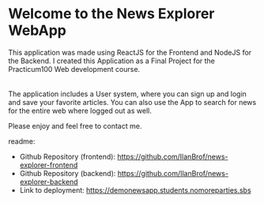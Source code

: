# Welcome to the News Explorer WebApp

This application was made using ReactJS for the Frontend and NodeJS for the Backend.
I created this Application as a Final Project for the Practicum100 Web development course.

######

The application includes a User system, where you can sign up and login and save your favorite articles.
You can also use the App to search for news for the entire web where logged out as well.

Please enjoy and feel free to contact me.

readme:
* Github Repository (frontend): https://github.com/IlanBrof/news-explorer-frontend
* Github Repository (backend): https://github.com/IlanBrof/news-explorer-backend
* Link to deployment: https://demonewsapp.students.nomoreparties.sbs
